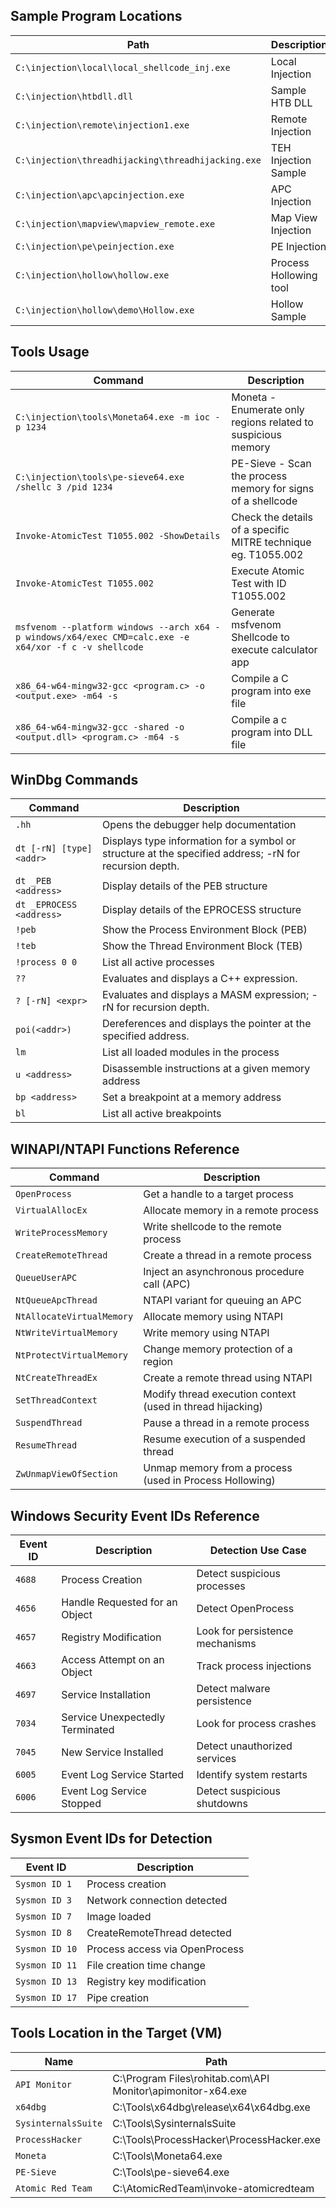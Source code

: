 ## Sample Program Locations

|Path | Description|
|-|-|
| `C:\injection\local\local_shellcode_inj.exe`|Local Injection|
| `C:\injection\htbdll.dll`|Sample HTB DLL|
| `C:\injection\remote\injection1.exe`|Remote Injection|
| `C:\injection\threadhijacking\threadhijacking.exe`|TEH Injection Sample|
| `C:\injection\apc\apcinjection.exe`|APC Injection|
| `C:\injection\mapview\mapview_remote.exe`|Map View Injection|
| `C:\injection\pe\peinjection.exe`|PE Injection|
| `C:\injection\hollow\hollow.exe`|Process Hollowing tool|
| `C:\injection\hollow\demo\Hollow.exe`| Hollow Sample|

## Tools Usage

|Command| Description|
|-|-|
| `C:\injection\tools\Moneta64.exe -m ioc -p 1234` | Moneta - Enumerate only regions related to suspicious memory| 
| `C:\injection\tools\pe-sieve64.exe /shellc 3 /pid 1234`| PE-Sieve - Scan the process memory for signs of a shellcode| 
| `Invoke-AtomicTest T1055.002 -ShowDetails` | Check the details of a specific MITRE technique eg. T1055.002|
| `Invoke-AtomicTest T1055.002` | Execute Atomic Test with ID T1055.002|
| `msfvenom --platform windows --arch x64 -p windows/x64/exec CMD=calc.exe -e x64/xor -f c -v shellcode` | Generate msfvenom Shellcode to execute calculator app| 
| `x86_64-w64-mingw32-gcc <program.c> -o <output.exe> -m64 -s`| Compile a C program into exe file|
| `x86_64-w64-mingw32-gcc -shared -o <output.dll> <program.c> -m64 -s`| Compile a c program into DLL file|

## WinDbg Commands

| Command	| Description |
|-|-|
| `.hh`	| Opens the debugger help documentation|
| `dt [-rN] [type] <addr>`	| Displays type information for a symbol or structure at the specified address; -rN for recursion depth.|
| `dt _PEB <address>`	| Display details of the PEB structure|
| `dt _EPROCESS <address>`	| Display details of the EPROCESS structure|
| `!peb`	| Show the Process Environment Block (PEB)|
| `!teb`	| Show the Thread Environment Block (TEB)|
| `!process 0 0` | List all active processes|
| `??`	| Evaluates and displays a C++ expression.|
| `? [-rN] <expr>`	| Evaluates and displays a MASM expression; -rN for recursion depth.|
| `poi(<addr>)`	| Dereferences and displays the pointer at the specified address.|
| `lm`	|List all loaded modules in the process|
| `u <address>`|	Disassemble instructions at a given memory address|
| `bp <address>`|	Set a breakpoint at a memory address|
| `bl`	| List all active breakpoints|

## WINAPI/NTAPI Functions Reference

| Command	| Description |
|-|-|
| `OpenProcess`| Get a handle to a target process|
| `VirtualAllocEx`| Allocate memory in a remote process|
| `WriteProcessMemory`| Write shellcode to the remote process|
| `CreateRemoteThread`| Create a thread in a remote process|
| `QueueUserAPC`| Inject an asynchronous procedure call (APC)|
| `NtQueueApcThread`| NTAPI variant for queuing an APC|
| `NtAllocateVirtualMemory`| Allocate memory using NTAPI|
| `NtWriteVirtualMemory`| Write memory using NTAPI|
| `NtProtectVirtualMemory`| Change memory protection of a region|
| `NtCreateThreadEx`| Create a remote thread using NTAPI|
| `SetThreadContext`| Modify thread execution context (used in thread hijacking)|
| `SuspendThread`| Pause a thread in a remote process|
| `ResumeThread`| Resume execution of a suspended thread|
| `ZwUnmapViewOfSection`| Unmap memory from a process (used in Process Hollowing)|

## Windows Security Event IDs Reference

| Event ID	| Description | Detection Use Case |
|-|-|-|
| `4688`| Process Creation	|Detect suspicious processes|
| `4656`| Handle Requested for an Object	|Detect OpenProcess|
| `4657`| Registry Modification	|Look for persistence mechanisms|
| `4663`| Access Attempt on an Object	|Track process injections|
| `4697`| Service Installation	|Detect malware persistence|
| `7034`| Service Unexpectedly Terminated	|Look for process crashes|
| `7045`| New Service Installed	|Detect unauthorized services|
| `6005`| Event Log Service Started	|Identify system restarts|
| `6006`| Event Log Service Stopped	|Detect suspicious shutdowns|


## Sysmon Event IDs for Detection

| Event ID	| Description |
|-|-|
| `Sysmon ID 1`|	Process creation|
| `Sysmon ID 3`|	Network connection detected|
| `Sysmon ID 7`|	Image loaded|
| `Sysmon ID 8`|	CreateRemoteThread detected|
| `Sysmon ID 10`|	Process access via OpenProcess|
| `Sysmon ID 11`|	File creation time change|
| `Sysmon ID 13`|	Registry key modification|
| `Sysmon ID 17`|	Pipe creation|

## Tools Location in the Target (VM)

| Name	| Path| 
|-|-|
| `API Monitor`|	C:\Program Files\rohitab.com\API Monitor\apimonitor-x64.exe|
| `x64dbg`|	C:\Tools\x64dbg\release\x64\x64dbg.exe|
| `SysinternalsSuite`|	C:\Tools\SysinternalsSuite|
| `ProcessHacker`|	C:\Tools\ProcessHacker\ProcessHacker.exe|
| `Moneta`|	C:\Tools\Moneta64.exe|
| `PE-Sieve`|	C:\Tools\pe-sieve64.exe|
| `Atomic Red Team`|	C:\AtomicRedTeam\invoke-atomicredteam|